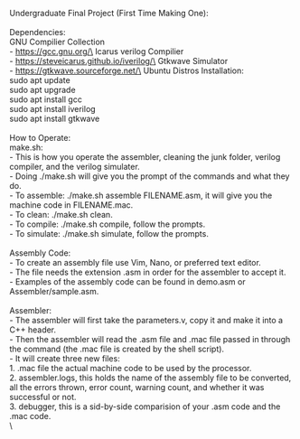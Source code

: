 Undergraduate Final Project (First Time Making One):\
\
Dependencies:\
    GNU Compilier Collection\
      - https://gcc.gnu.org/\
    Icarus verilog Compilier\
      - https://steveicarus.github.io/iverilog/\
    Gtkwave Simulator\
      - https://gtkwave.sourceforge.net/\
Ubuntu Distros Installation:\
    sudo apt update\
    sudo apt upgrade\
    sudo apt install gcc\
    sudo apt install iverilog\
    sudo apt install gtkwave\
\
How to Operate:\
  make.sh:\
    - This is how you operate the assembler, cleaning the junk folder, verilog compiler, and the verilog simulater.\
    - Doing ./make.sh will give you the prompt of the commands and what they do.\
    - To assemble:  ./make.sh assemble FILENAME.asm, it will give you the machine code in FILENAME.mac.\
    - To clean:    ./make.sh clean.\
    - To compile:  ./make.sh compile, follow the prompts.\
    - To simulate: ./make.sh simulate, follow the prompts.\
\
Assembly Code:\
    - To create an assembly file use Vim, Nano, or preferred text editor.\
    - The file needs the extension .asm in order for the assembler to accept it.\
    - Examples of the assembly code can be found in demo.asm or Assembler/sample.asm.\
\
Assembler:\
    - The assembler will first take the parameters.v, copy it and make it into a C++ header.\
    - Then the assembler will read the .asm file and .mac file passed in through the command (the .mac file is created by the shell script).\
    - It will create three new files:\
      1. .mac file the actual machine code to be used by the processor.\
      2. assembler.logs, this holds the name of the assembly file to be converted, all the errors thrown, error count, warning count, and whether it was successful or not.\
      3. debugger, this is a sid-by-side comparision of your .asm code and the .mac code.\
\
